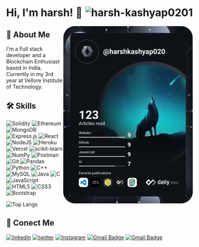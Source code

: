 # Hi, I'm harsh! 👋<img src="https://komarev.com/ghpvc/?username=harsh-0201kashyap&label=PROFILE+VIEWS&color=blueviolet&style=flat-square" alt="harsh-kashyap0201" align="right"> 
<a href="https://app.daily.dev/harshkashyap020"><img src="https://github.com/harsh-kashyap0201/harsh-kashyap0201/blob/main/devcard.svg" width="350" alt="Harsh's Dev Card" align="right"/></a>

## 🚀 About Me
I'm a Full stack developer and a Blockchain Enthusiast based in India. Currently in my 3rd year at Vellore Institute of Technology.

  
## 🛠 Skills

![Solidity](https://img.shields.io/badge/Solidity-%23363636.svg?style=for-the-badge&logo=solidity&logoColor=white)
![Ethereum](https://img.shields.io/badge/Ethereum-3C3C3D?style=for-the-badge&logo=Ethereum&logoColor=white)
![MongoDB](https://img.shields.io/badge/MongoDB-%234ea94b.svg?style=for-the-badge&logo=mongodb&logoColor=white)
![Express.js](https://img.shields.io/badge/express.js-%23404d59.svg?style=for-the-badge&logo=express&logoColor=%2361DAFB)
![React](https://img.shields.io/badge/react-%2320232a.svg?style=for-the-badge&logo=react&logoColor=%2361DAFB)
![NodeJS](https://img.shields.io/badge/node.js-6DA55F?style=for-the-badge&logo=node.js&logoColor=white)
![Heroku](https://img.shields.io/badge/heroku-%23430098.svg?style=for-the-badge&logo=heroku&logoColor=white)
![Vercel](https://img.shields.io/badge/vercel-%23000000.svg?style=for-the-badge&logo=vercel&logoColor=white)
![scikit-learn](https://img.shields.io/badge/scikit--learn-%23F7931E.svg?style=for-the-badge&logo=scikit-learn&logoColor=white)
![NumPy](https://img.shields.io/badge/numpy-%23013243.svg?style=for-the-badge&logo=numpy&logoColor=white)
![Postman](https://img.shields.io/badge/Postman-FF6C37?style=for-the-badge&logo=postman&logoColor=white)
![Git](https://img.shields.io/badge/git-%23F05033.svg?style=for-the-badge&logo=git&logoColor=white)
![Pandas](https://img.shields.io/badge/pandas-%23150458.svg?style=for-the-badge&logo=pandas&logoColor=white)
![Python](https://img.shields.io/badge/python-3670A0?style=for-the-badge&logo=python&logoColor=ffdd54)
![C++](https://img.shields.io/badge/-C++-00599C?style=for-the-badge&logo=c)
![MySQL](https://img.shields.io/badge/mysql-%2300f.svg?style=for-the-badge&logo=mysql&logoColor=white)
![Java](https://img.shields.io/badge/-java-E34A86?style=for-the-badge&logo=java)
![C](https://img.shields.io/badge/c-%2300599C.svg?style=for-the-badge&logo=c&logoColor=white)
![JavaScript](https://img.shields.io/badge/javascript-%23323330.svg?style=for-the-badge&logo=javascript&logoColor=%23F7DF1E)
![HTML5](https://img.shields.io/badge/-HTML5-E34F26?style=for-the-badge&logo=html5&logoColor=white)
![CSS3](https://img.shields.io/badge/-CSS3-1572B6?style=for-the-badge&logo=css3)
![Bootstrap](https://img.shields.io/badge/bootstrap-%23563D7C.svg?style=for-the-badge&logo=bootstrap&logoColor=white)


![Top Langs](https://github-readme-stats.vercel.app/api/top-langs/?username=harsh-kashyap0201&&layout=compact&theme=tokyonight&langs_count=8)

## 🔗 Conect Me
[![linkedin](https://img.shields.io/badge/Harsh_Kashyap-0A66C2?style=for-the-badge&logo=linkedin&logoColor=white)](https://www.linkedin.com/in/harsh-kashyap-b8b584160)
[![twitter](https://img.shields.io/badge/-harshkashyap021-1DA1F2?style=for-the-badge&logo=twitter&logoColor=white)](https://twitter.com/HarshKashyap021?s=09)
[![Instagram](https://img.shields.io/badge/harshkashyap0201-%23E4405F.svg?style=for-the-badge&logo=Instagram&logoColor=white)](https://instagram.com/harshkashyap0201)
[![Gmail Badge](https://img.shields.io/badge/-harshkashyap2012002@gmail.com-c14438?style=for-the-badge&logo=Gmail&logoColor=white&link=mailto:harshkashyap2012002@gmail.com)](mailto:harshkashyap2012002@gmail.com)
[![Gmail Badge](https://img.shields.io/badge/-harsh.kashyap2020@vitstudent.ac.in-c14438?style=for-the-badge&logo=Gmail&logoColor=white&link=mailto:harsh.kashyap2020@vitstudent.ac.in)](mailto:harsh.kashyap2020@vitstudent.ac.in)
